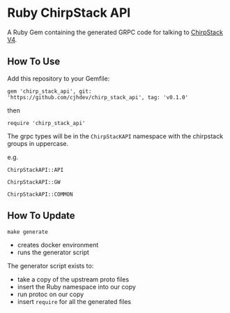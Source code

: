 Ruby ChirpStack API
===================

A Ruby Gem containing the generated GRPC code for talking to [ChirpStack V4](https://github.com/chirpstack/chirpstack).

## How To Use

Add this repository to your Gemfile:

`gem 'chirp_stack_api', git: 'https://github.com/cjhdev/chirp_stack_api', tag: 'v0.1.0'`

then

`require 'chirp_stack_api'`


The grpc types will be in the `ChirpStacKAPI` namespace with the chirpstack groups in uppercase.

e.g.

`ChirpStackAPI::API`

`ChirpStackAPI::GW`

`ChirpStackAPI::COMMON`


## How To Update

`make generate`

- creates docker environment
- runs the generator script

The generator script exists to:

- take a copy of the upstream proto files
- insert the Ruby namespace into our copy
- run protoc on our copy
- insert `require` for all the generated files




